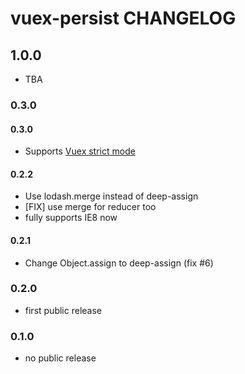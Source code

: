 # vuex-persist CHANGELOG

## 1.0.0
 - TBA

### 0.3.0

#### 0.3.0
 - Supports [Vuex strict mode](https://vuex.vuejs.org/en/strict.html)
#### 0.2.2
 - Use lodash.merge instead of deep-assign
 - [FIX] use merge for reducer too
 - fully supports IE8 now

#### 0.2.1
 - Change Object.assign to deep-assign (fix #6)
 
### 0.2.0
 - first public release
### 0.1.0
 - no public release

